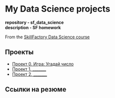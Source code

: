 # My Data Science projects

__repository - sf_data_science__<br />
__description - SF homework__

From the [SkillFactory Data Science course](https://skillfactorry.ru/data-scientist)

## Проекты

* [Проект 0. Игра: Угадай число](https://github.com/Aleks-Veter-R/sf_data_science)
* [Проект 1. _______](___)
* [Проект 2. _______](___)

## Ссылки на резюме
